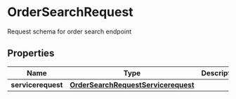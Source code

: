 

# OrderSearchRequest

Request schema for order search endpoint

## Properties

| Name | Type | Description | Notes |
|------------ | ------------- | ------------- | -------------|
|**servicerequest** | [**OrderSearchRequestServicerequest**](OrderSearchRequestServicerequest.md) |  |  [optional] |



